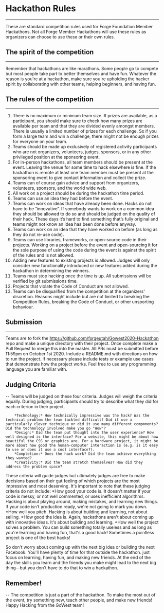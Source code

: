 # Hackathon Rules
---
These are standard competition rules used for Forge Foundation Member Hackathons. Not all Forge Member Hackathons will use these rules as organizers can choose to use these or their own rules.

## The spirit of the competition
---
Remember that hackathons are like marathons. Some people go to compete but most people take part to better themselves and have fun. Whatever the reason is you're at a hackathon, make sure you're upholding the hacker spirit by collaborating with other teams, helping beginners, and having fun.

##  The rules of the competition
---
1. There is no maximum or minimum team size. If prizes are available, as a participant, you should make sure to check how many prizes are available per team and that they are divided evenly amongst members. There is usually a limited number of prizes for each challenge. So if you form a large team and win a challenge, there might not be enough prizes for everyone on your team.
1. Teams should be made up exclusively of registered activity participants who are not organizers, volunteers, judges, sponsors, or in any other privileged position at the sponsoring event.
1. For in-person hackathons, all team members should be present at the event. Leaving the venue for some time to hack elsewhere is fine. If the hackathon is remote at least one team member must be present at the sponsoring event to give contact information and collect the prize.
1. Teams can of course gain advice and support from organizers, volunteers, sponsors, and the world wide web.
1. All work on a project should be during the hackathon time period.
1. Teams can use an idea they had before the event.
1. Teams can work on ideas that have already been done. Hacks do not have to be “innovative”. If somebody wants to work on a common idea they should be allowed to do so and should be judged on the quality of their hack. These days it’s hard to find something that’s fully original and teams might not know an idea has been done before anyway.
1. Teams can work on an idea that they have worked on before (as long as they do not re-use code).
1. Teams can use libraries, frameworks, or open-source code in their projects. Working on a project before the event and open-sourcing it for the sole purpose of using the code during the event is against the spirit of the rules and is not allowed.
1. Adding new features to existing projects is allowed. Judges will only consider new functionality introduced or new features added during the hackathon in determining the winners.
1. Teams must stop hacking once the time is up. All submissions will be verified by git submissions time.
1. Projects that violate the Code of Conduct are not allowed.
1. Teams can be disqualified from the competition at the organizers' discretion. Reasons might include but are not limited to breaking the Competition Rules, breaking the Code of Conduct, or other unsporting behaviour.

## Submission
---
Teams are to fork the https://github.com/forgeutah/Gowest2020-Hackathon repo and make a unique directory with their project. Once complete make a Pull Request to merge this into the master. All PRs must be submitted before 11:59pm on October 1st 2020. Include a README.md with directions on how to run the project. If necessary please include tests or example use cases that demonstrate how the project works. Feel free to use any programming language you are familiar with. 

## Judging Criteria
--
Teams will be judged on these four criteria. Judges will weigh the criteria equally. During judging, participants should try to describe what they did for each criterion in their project.

		*Technology:* How technically impressive was the hack? Was the technical problem the team tackled difficult? Did it use a particularly clever technique or did it use many different components? Did the technology involved make you go "Wow"?
		*Design:* Did the team put thought into the user experience? How well designed is the interface? For a website, this might be about how beautiful the CSS or graphics are. For a hardware project, it might be more about how good the human-computer interaction is (e.g. is it easy to use or does it use a cool interface?).
		*Completion:* Does the hack work? Did the team achieve everything they wanted?
		*Creativity:* Did the team stretch themselves? How did they address the problem space? 

These criteria will guide judges but ultimately judges are free to make decisions based on their gut feeling of which projects are the most impressive and most deserving.
It's important to note that these judging criteria do not include:
*How good your code is. It doesn't matter if your code is messy, or not well commented, or uses inefficient algorithms. Hacking is about playing around, making mistakes, and learning new things. If your code isn't production ready, we're not going to mark you down.
*How well you pitch. Hacking is about building and learning, not about selling.
*How good the idea is. Again, hackathons aren't about coming up with innovative ideas. It's about building and learning.
*How well the project solves a problem. You can build something totally useless and as long as you're learning and having fun, that's a good hack! Sometimes a pointless project is one of the best hacks!

So don't worry about coming up with the next big idea or building the next Facebook. You'll have plenty of time for that outside the hackathon. just focus on learning, having fun, and making new friends. At the end of the day the skills you learn and the friends you make might lead to the next big thing—but you don't have to do that to win a hackathon.

## Remember!
--
The competition is just a part of the hackathon. To make the most out of the event, try something new, teach other people, and make new friends!
Happy Hacking from the GoWest team!


